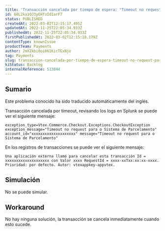 ```yaml
---
title: 'Transacción cancelada por tiempo de espera: "Timeout no request para o Sistema de Parcelamento"'
id: 68L2ka1QJ3yEHTsId1arF7
status: PUBLISHED
createdAt: 2022-03-02T12:15:17.495Z
updatedAt: 2022-11-25T22:05:34.933Z
publishedAt: 2022-11-25T22:05:34.933Z
firstPublishedAt: 2022-03-02T12:15:18.179Z
contentType: knownIssue
productTeam: Payments
author: 2mXZkbi0oi061KicTExNjo
tag: Payments
slug: transaccion-cancelada-por-tiempo-de-espera-timeout-no-request-para-o-sistema-de-parcelamento
kiStatus: Backlog
internalReference: 533844
---
```


## Sumario

<div class="alert alert-info">
  <p>Este problema conocido ha sido traducido automáticamente del inglés.</p>
</div>



Transacción cancelada por timeout, revisando los logs en Splunk se puede ver el siguiente mensaje:

    exception_type=Vtex.Commerce.Checkout.Exceptions.CheckoutException exception_message="Timeout no request para o Sistema de Parcelamento" account_id="xxxxxxxxxxxxxxxxxxxx" message="Timeout no request para o Sistema de Parcelamento"


En los registros de transacciones se puede ver el siguiente mensaje:

    Una aplicación externa llamó para cancelar esta transacción Id = xxxxxxxxxxxxxxxxxxxx con Valor xxxx RequestId = xxxx-xxTxx:xx:xx-xxxx. Prioridad: por defecto. Autor: vtexappkey-appvtex.




## Simulación


No se puede simular.



## Workaround


No hay ninguna solución, la transacción se cancela inmediatamente cuando esto sucede.

